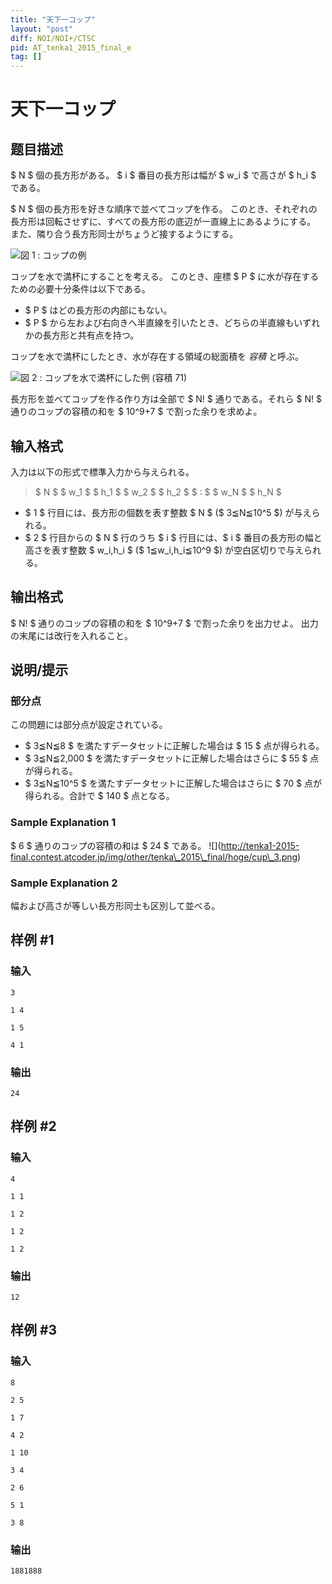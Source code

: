 ```yaml
---
title: "天下一コップ"
layout: "post"
diff: NOI/NOI+/CTSC
pid: AT_tenka1_2015_final_e
tag: []
---
```


# 天下一コップ

## 题目描述

[problemUrl]: https://atcoder.jp/contests/tenka1-2015-final/tasks/tenka1_2015_final_e

$ N $ 個の長方形がある。 $ i $ 番目の長方形は幅が $ w_i $ で高さが $ h_i $ である。

$ N $ 個の長方形を好きな順序で並べてコップを作る。 このとき、それぞれの長方形は回転させずに、すべての長方形の底辺が一直線上にあるようにする。 また、隣り合う長方形同士がちょうど接するようにする。

![](https://cdn.luogu.com.cn/upload/vjudge_pic/AT_tenka1_2015_final_e/c54c13efcd6eae019d610c5d5c20d4cfe0be9b78.png)図 1 : コップの例



コップを水で満杯にすることを考える。 このとき、座標 $ P $ に水が存在するための必要十分条件は以下である。

- $ P $ はどの長方形の内部にもない。
- $ P $ から左および右向きへ半直線を引いたとき、どちらの半直線もいずれかの長方形と共有点を持つ。

 コップを水で満杯にしたとき、水が存在する領域の総面積を *容積* と呼ぶ。

![](https://cdn.luogu.com.cn/upload/vjudge_pic/AT_tenka1_2015_final_e/94a979681e57e8f5928e3f074f3454658b188226.png)図 2 : コップを水で満杯にした例 (容積 71)



長方形を並べてコップを作る作り方は全部で $ N! $ 通りである。それら $ N! $ 通りのコップの容積の和を $ 10^9+7 $ で割った余りを求めよ。

## 输入格式

入力は以下の形式で標準入力から与えられる。

> $ N $ $ w_1 $ $ h_1 $ $ w_2 $ $ h_2 $ $ : $ $ w_N $ $ h_N $

- $ 1 $ 行目には、長方形の個数を表す整数 $ N $ ($ 3≦N≦10^5 $) が与えられる。
- $ 2 $ 行目からの $ N $ 行のうち $ i $ 行目には、$ i $ 番目の長方形の幅と高さを表す整数 $ w_i,h_i $ ($ 1≦w_i,h_i≦10^9 $) が空白区切りで与えられる。

## 输出格式

$ N! $ 通りのコップの容積の和を $ 10^9+7 $ で割った余りを出力せよ。 出力の末尾には改行を入れること。

## 说明/提示

### 部分点

この問題には部分点が設定されている。

- $ 3≦N≦8 $ を満たすデータセットに正解した場合は $ 15 $ 点が得られる。
- $ 3≦N≦2,000 $ を満たすデータセットに正解した場合はさらに $ 55 $ 点が得られる。
- $ 3≦N≦10^5 $ を満たすデータセットに正解した場合はさらに $ 70 $ 点が得られる。合計で $ 140 $ 点となる。

### Sample Explanation 1

$ 6 $ 通りのコップの容積の和は $ 24 $ である。 !\[\](http://tenka1-2015-final.contest.atcoder.jp/img/other/tenka\_2015\_final/hoge/cup\_3.png)

### Sample Explanation 2

幅および高さが等しい長方形同士も区別して並べる。

## 样例 #1

### 输入

```
3
1 4
1 5
4 1
```

### 输出

```
24
```

## 样例 #2

### 输入

```
4
1 1
1 2
1 2
1 2
```

### 输出

```
12
```

## 样例 #3

### 输入

```
8
2 5
1 7
4 2
1 10
3 4
2 6
5 1
3 8
```

### 输出

```
1881888
```

